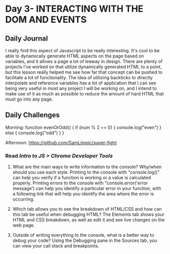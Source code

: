 # Day 3- INTERACTING WITH THE DOM AND EVENTS

## Daily Journal

I really find this aspect of Javascript to be really interesting.  It's cool to be able to dynamically generate HTML aspects on the page based on variables, and it allows a page a lot of leeway in design.  There are plenty of projects I've worked on that utilize dynamically generated HTML to a point, but this lesson really helped me see how far that concept can be pushed to facilitate a lot of functionality.  The idea of utilizing backticks to directly interpolate and reference variables has a lot of application that I can see being very useful in most any project I will be working on, and I intend to make use of it as much as possible to reduce the amount of hard HTML that must go into any page.

## Daily Challenges

Morning:
function evenOrOdd() {
    if (num % 2 == 0) {
        console.log("even")
    }   else {
        console.log("odd")
    }
}

Afternoon: https://github.com/SamLimpic/super-fight

### Read *Intro to JS > Chrome Developer Tools*

1. What are the main ways to write information to the console? Why/when should you use each style.
    Printing to the console with "console.log()" can help you verify if a function is working or a value is calculated properly.
    Printing errors to the console with "console.error('error message') can help you identify a particular error in your function, with a following link that will help you identify the area where the error is occurring.

2. Which tab allows you to see the breakdown of HTML/CSS and how can this tab be useful when debugging HTML?
    The Elements tab shows your HTML and CSS breakdown, as well as edit it and see live changes on the web page.

3. Outside of writing everything to the console, what is a better way to debug your code?
    Using the Debugging pane in the Sources tab, you can view your call stack and breakpoints.